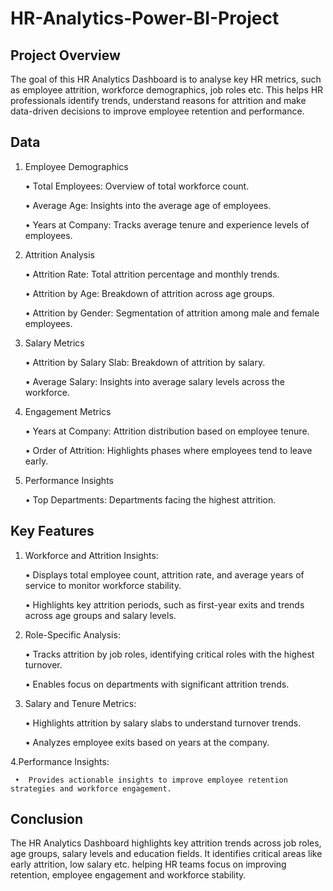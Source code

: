 # HR-Analytics-Power-BI-Project

## Project Overview
The goal of this HR Analytics Dashboard is to analyse key HR metrics, such as employee attrition, workforce demographics, job roles etc. This helps HR professionals identify trends, understand reasons for attrition and make data-driven decisions to improve employee retention and performance.

## Data

1.	Employee Demographics
   
     •	Total Employees: Overview of total workforce count.
     
     •	Average Age: Insights into the average age of employees.
     
     •	Years at Company: Tracks average tenure and experience levels of employees.

2.	Attrition Analysis
   
     •	Attrition Rate: Total attrition percentage and monthly trends.
     
     •	Attrition by Age: Breakdown of attrition across age groups.
     
     •	Attrition by Gender: Segmentation of attrition among male and female employees.

3.	Salary Metrics
   
     •	Attrition by Salary Slab: Breakdown of attrition by salary.
     
     •	Average Salary: Insights into average salary levels across the workforce.

4.	Engagement Metrics
   
     •	Years at Company: Attrition distribution based on employee tenure.
     
     •	Order of Attrition: Highlights  phases where employees tend to leave early.

6.	Performance Insights
      
     •	Top Departments: Departments facing the highest attrition.

  ## Key Features

1.  Workforce and Attrition Insights:
     
     •	Displays total employee count, attrition rate, and average years of service to monitor workforce stability.
     
     •	Highlights key attrition periods, such as first-year exits and trends across age groups and salary levels.

2.  Role-Specific Analysis:
   
     •	Tracks attrition by job roles, identifying critical roles with the highest turnover.
     
     •	Enables focus on departments with significant attrition trends.

3. Salary and Tenure Metrics:
     
     •	Highlights attrition by salary slabs to understand turnover trends.
     
     •	Analyzes employee exits based on years at the company.

4.Performance Insights:

     •	Provides actionable insights to improve employee retention strategies and workforce engagement.

  ## Conclusion

  
The HR Analytics Dashboard highlights key attrition trends across job roles, age groups, salary levels and education fields. It identifies critical areas like early attrition, low salary etc. helping HR teams focus on improving retention, employee engagement and workforce stability.


